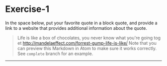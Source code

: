 # Exercise-1
In the space below, put your favorite quote in a block quote, and provide a link to a website that provides additional information about the quote.
>Life is like a box of chocolates, you never know what you're going tog et
>http://mandelaeffect.com/forrest-gump-life-is-like/
Note that you can preview this Markdown in Atom to make sure it works correctly. See `complete` branch for an example.

---